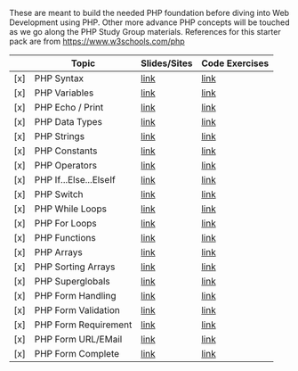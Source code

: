 These are meant to build the needed PHP foundation before diving into Web Development using PHP. Other more advance PHP concepts will be touched as we go along the PHP Study Group materials. References for this starter pack are from https://www.w3schools.com/php   

|     | Topic                       | Slides/Sites                  | Code Exercises                                    |
|-----|-----------------------------|-------------------------------|---------------------------------------------------|
| [x] | PHP Syntax                  | [link](https://www.w3schools.com/php/php_syntax.asp) | [link](https://www.w3schools.com/php/showphp.asp?filename=demo_syntax)  |
| [x] | PHP Variables               | [link](https://www.w3schools.com/php/php_variables.asp) | [link](https://www.w3schools.com/php/showphp.asp?filename=demo_var)    |
| [x] | PHP Echo / Print            | [link](https://www.w3schools.com/php/php_echo_print.asp) | [link](https://www.w3schools.com/php/showphp.asp?filename=demo_echo1) |
| [x] | PHP Data Types              | [link](https://www.w3schools.com/php/php_datatypes.asp) | [link](https://www.w3schools.com/php/showphp.asp?filename=demo_datatypes_string)                 |
| [x] | PHP Strings                 | [link](https://www.w3schools.com/php/php_string.asp) | [link](https://www.w3schools.com/php/showphp.asp?filename=demo_string_length)                 |
| [x] | PHP Constants               | [link](https://www.w3schools.com/php/php_constants.asp) | [link](https://www.w3schools.com/php/showphp.asp?filename=demo_constant1)                 |
| [x] | PHP Operators               | [link](https://www.w3schools.com/php/php_operators.asp) | [link](https://www.w3schools.com/php/exercise.asp?filename=exercise_operators1)                 |
| [x] | PHP If...Else...ElseIf      | [link](https://www.w3schools.com/php/php_if_else.asp) | [link](https://www.w3schools.com/php/showphp.asp?filename=demo_if_elseif)                 |
| [x] | PHP Switch                  | [link](https://www.w3schools.com/php/php_switch.asp) | [link](https://www.w3schools.com/php/showphp.asp?filename=demo_switch)                 |
| [x] | PHP While Loops             | [link](https://www.w3schools.com/php/php_looping.asp) | [link](https://www.w3schools.com/php/showphp.asp?filename=demo_loop_while)                 |
| [x] | PHP For Loops               | [link](https://www.w3schools.com/php/php_looping_for.asp) | [link](https://www.w3schools.com/php/showphp.asp?filename=demo_loop_for)                 |
| [x] | PHP Functions               | [link](https://www.w3schools.com/php/php_functions.asp) | [link](https://www.w3schools.com/php/showphp.asp?filename=demo_function1)                 |
| [x] | PHP Arrays                  | [link](https://www.w3schools.com/php/php_arrays.asp) | [link](https://www.w3schools.com/php/showphp.asp?filename=demo_array_num)                 |
| [x] | PHP Sorting Arrays          | [link](https://www.w3schools.com/php/php_arrays_sort.asp) | [link](https://www.w3schools.com/php/showphp.asp?filename=demo_array_sort_alpha)                 |
| [x] | PHP Superglobals            | [link](https://www.w3schools.com/php/php_superglobals.asp) | [link](https://www.w3schools.com/php/showphp.asp?filename=demo_global_global)                 |
| [x] | PHP Form Handling           | [link](https://www.w3schools.com/php/php_forms.asp) | [link](https://www.w3schools.com/php/showphp.asp?filename=demo_form_post)                 |
| [x] | PHP Form Validation         | [link](https://www.w3schools.com/php/php_form_validation.asp) | [link](https://www.w3schools.com/php/php_form_validation.asp)                 |
| [x] | PHP Form Requirement        | [link](https://www.w3schools.com/php/php_form_required.asp) | [link](https://www.w3schools.com/php/showphp.asp?filename=demo_form_validation_required)                 |
| [x] | PHP Form URL/EMail          | [link](https://www.w3schools.com/php/php_form_url_email.asp) | [link](https://www.w3schools.com/php/showphp.asp?filename=demo_form_validation_special)                 |
| [x] | PHP Form Complete           | [link](https://www.w3schools.com/php/php_form_complete.asp) | [link](https://www.w3schools.com/php/showphp.asp?filename=demo_form_validation_complete)                 |
